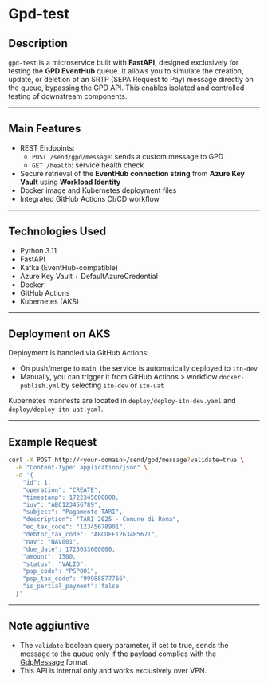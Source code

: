 # Gpd-test

## Description

`gpd-test` is a microservice built with **FastAPI**, designed exclusively for testing the **GPD EventHub** queue. It allows you to simulate the creation, update, or deletion of an SRTP (SEPA Request to Pay) message directly on the queue, bypassing the GPD API. This enables isolated and controlled testing of downstream components.

---

## Main Features

- REST Endpoints:
  - `POST /send/gpd/message`: sends a custom message to GPD
  - `GET /health`: service health check
- Secure retrieval of the **EventHub connection string** from **Azure Key Vault** using **Workload Identity**
- Docker image and Kubernetes deployment files
- Integrated GitHub Actions CI/CD workflow

---

## Technologies Used

- Python 3.11  
- FastAPI  
- Kafka (EventHub-compatible)  
- Azure Key Vault + DefaultAzureCredential  
- Docker  
- GitHub Actions  
- Kubernetes (AKS)

---

## Deployment on AKS

Deployment is handled via GitHub Actions:

- On push/merge to `main`, the service is automatically deployed to `itn-dev`
- Manually, you can trigger it from GitHub Actions > workflow `docker-publish.yml` by selecting `itn-dev` or `itn-uat`

Kubernetes manifests are located in `deploy/deploy-itn-dev.yaml` and `deploy/deploy-itn-uat.yaml`.

---

## Example Request

```bash
curl -X POST http://<your-domain>/send/gpd/message?validate=true \
  -H "Content-Type: application/json" \
  -d '{
    "id": 1,
    "operation": "CREATE",
    "timestamp": 1722345600000,
    "iuv": "ABC123456789",
    "subject": "Pagamento TARI",
    "description": "TARI 2025 - Comune di Roma",
    "ec_tax_code": "12345678901",
    "debtor_tax_code": "ABCDEF12G34H567I",
    "nav": "NAV001",
    "due_date": 1725033600000,
    "amount": 1500,
    "status": "VALID",
    "psp_code": "PSP001",
    "psp_tax_code": "99988877766",
    "is_partial_payment": false
  }'
```

---

## Note aggiuntive

- The `validate` boolean query parameter, if set to true, sends the message to the queue only if the payload complies with the [GdpMessage](https://github.com/pagopa/rtp-sender/blob/main/src/main/java/it/gov/pagopa/rtp/sender/domain/gdp/GdpMessage.java) format
- This API is internal only and works exclusively over VPN.
